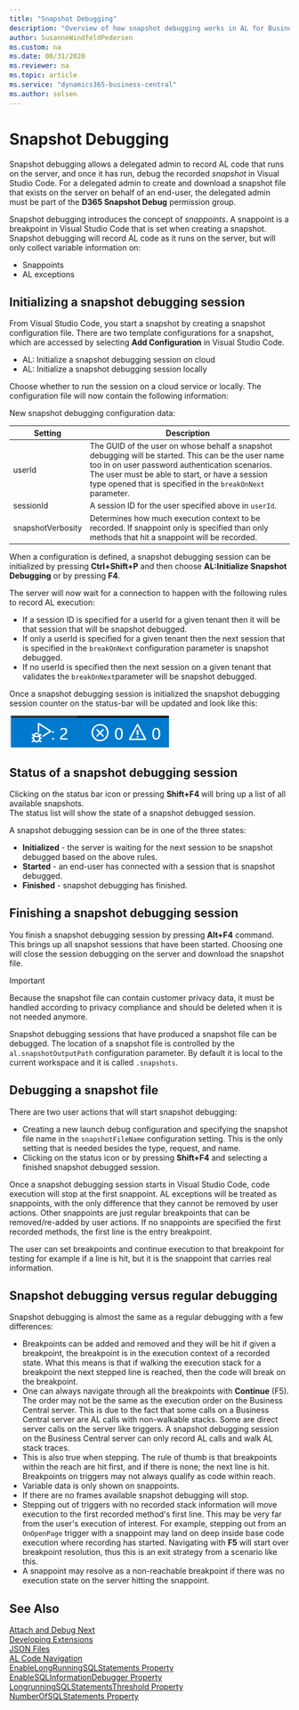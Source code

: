 ```yaml
---
title: "Snapshot Debugging"
description: "Overview of how snapshot debugging works in AL for Business Central"
author: SusanneWindfeldPedersen
ms.custom: na
ms.date: 08/31/2020
ms.reviewer: na
ms.topic: article
ms.service: "dynamics365-business-central"
ms.author: solsen
---
```


# Snapshot Debugging

Snapshot debugging allows a delegated admin to record AL code that runs on the server, and once it has run, debug the recorded *snapshot* in Visual Studio Code. For a delegated admin to create and download a snapshot file that exists on the server on behalf of an end-user, the delegated admin must be part of the **D365 Snapshot Debug** permission group.  

Snapshot debugging introduces the concept of *snappoints*. A snappoint is a breakpoint in Visual Studio Code that is set when creating a snapshot. Snapshot debugging will record AL code as it runs on the server, but will only collect variable information on: 

- Snappoints 
- AL exceptions

## Initializing a snapshot debugging session

From Visual Studio Code, you start a snapshot by creating a snapshot configuration file. There are two template configurations for a snapshot, which are accessed by selecting **Add Configuration** in Visual Studio Code.

- AL: Initialize a snapshot debugging session on cloud 
- AL: Initialize a snapshot debugging session locally 

Choose whether to run the session on a cloud service or locally. The configuration file will now contain the following information:

New snapshot debugging configuration data: 

|Setting | Description |
|--------|-------------|
|userId| The GUID of the user on whose behalf a snapshot debugging will be started. This can be the user name too in on user password authentication scenarios. The user must be able to start, or have a session type opened that is specified in the `breakOnNext` parameter.
|sessionId| A session ID for the user specified above in `userId`.|
|snapshotVerbosity | Determines how much execution context to be recorded. If snappoint only is specified than only methods that hit a snappoint will be recorded.|

When a configuration is defined, a snapshot debugging session can be initialized by pressing **Ctrl+Shift+P** and then choose **AL:Initialize Snapshot Debugging** or by pressing **F4**. 

The server will now wait for a connection to happen with the following rules to record AL execution: 

- If a session ID is specified for a userId for a given tenant then it will be that session that will be snapshot debugged.
- If only a userId is specified for a given tenant then the next session that is specified in the `breakOnNext` configuration parameter is snapshot debugged. 
- If no userId is specified then the next session on a given tenant that validates the `breakOnNext`parameter will be snapshot debugged. 

Once a snapshot debugging session is initialized the snapshot debugging session counter on the status-bar will be updated and look like this:

![Snapshot Debugger](media/snapshotdebugger.png)

## Status of a snapshot debugging session

Clicking on the status bar icon or pressing **Shift+F4**  will bring up a list of all available snapshots.  
The status list will show the state of a snapshot debugged session. 

A snapshot debugging session can be in one of the three states:

- **Initialized** - the server is waiting for the next session to be snapshot debugged based on the above rules. 
- **Started** - an end-user has connected with a session that is snapshot debugged. 
- **Finished** - snapshot debugging has finished. 

## Finishing a snapshot debugging session

You finish a snapshot debugging session by pressing **Alt+F4** command. This brings up all snapshot sessions that have been started. Choosing one will close the session debugging on the server and download the snapshot file. 

> [!IMPORTANT]  
> Because the snapshot file can contain customer privacy data, it must be handled according to privacy compliance and should be deleted when it is not needed anymore.

Snapshot debugging sessions that have produced a snapshot file can be debugged. The location of a snapshot file is controlled by the `al.snapshotOutputPath` configuration parameter. By default it is local to the current workspace and it is called `.snapshots`.

## Debugging a snapshot file 

There are two user actions that will start snapshot debugging:

- Creating a new launch debug configuration and specifying the snapshot file name in the `snapshotFileName` configuration setting. This is the only setting that is needed besides the type, request, and name. 
- Clicking on the status icon or by pressing **Shift+F4** and selecting a finished snapshot debugged session. 

Once a snapshot debugging session starts in Visual Studio Code, code execution will stop at the first snappoint. AL exceptions will be treated as snappoints, with the only difference that they cannot be removed by user actions. Other snappoints are just regular breakpoints that can be removed/re-added by user actions. 
If no snappoints are specified the first recorded methods, the first line is the entry breakpoint. 

<!-- Which may be very far anything useful, since it could be  some complex code on the base app that was recorded as first. Thus in this version without snappoints not much use can be for the snapshot debugging data. -->

The user can set breakpoints and continue execution to that breakpoint for testing for example if a line is hit, but it is the snappoint that carries real information.

## Snapshot debugging versus regular debugging

Snapshot debugging is almost the same as a regular debugging with a few differences:

- Breakpoints can be added and removed and they will be hit if given a breakpoint, the breakpoint is in the execution context of a recorded state. What this means is that if walking the execution stack for a breakpoint the next stepped line is reached, then the code will break on the breakpoint. 
- One can always navigate through all the breakpoints with **Continue** (F5). The order may not be the same as the execution order on the Business Central server. This is due to the fact that some calls on a Business Central server are AL calls with non-walkable stacks. Some are direct server calls on the server like triggers. A snapshot debugging session on the Business Central server can only record AL calls and walk AL stack traces. 
- This is also true when stepping. The rule of thumb is that breakpoints within the reach are hit first, and if there is none; the next line is hit. Breakpoints on triggers may not always qualify as code within reach. 
- Variable data is only shown on snappoints. 
- If there are no frames available snapshot debugging will stop.
- Stepping out of triggers with no recorded stack information will move execution to the first recorded method's first line. This may be very far from the user's execution of interest. For example, stepping out from an `OnOpenPage` trigger with a snappoint may land on deep inside base code execution where recording has started. Navigating with **F5** will start over breakpoint resolution, thus this is an exit strategy from a scenario like this. 
- A snappoint may resolve as a non-reachable breakpoint if there was no execution state on the server hitting the snappoint.  
 
## See Also

[Attach and Debug Next](devenv-attach-debug-next.md)  
[Developing Extensions](devenv-dev-overview.md)  
[JSON Files](devenv-json-files.md)  
[AL Code Navigation](devenv-al-code-navigation.md)  
[EnableLongRunningSQLStatements Property](properties/devenv-enablelongrunningsqlstatements-property.md)  
[EnableSQLInformationDebugger Property](properties/devenv-enablesqlinformationdebugger-property.md)  
[LongrunningSQLStatementsThreshold Property](properties/devenv-longrunningsqlstatementsthreshold-property.md)  
[NumberOfSQLStatements Property](properties/devenv-numberofsqlstatements-property.md)  
